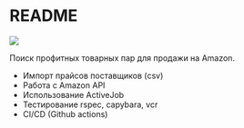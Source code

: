# README

<img src="https://github.com/Lichers0/product_searcher/workflows/Rails_tests/badge.svg">

Поиск профитных товарных пар для продажи на Amazon.

* Импорт прайсов поставщиков (csv)
* Работа с Amazon API
* Использование ActiveJob
* Тестирование rspec, capybara, vcr
* CI/CD (Github actions)


